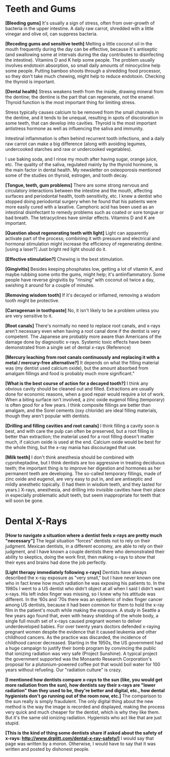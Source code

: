 # Teeth and Gums

**[Bleeding gums]**
It's usually a sign of stress, often from over-growth of bacteria in the upper intestine. A daily raw carrot, shredded with a little vinegar and olive oil, can suppress bacteria.

**[Receding gums and sensitive teeth]**
Melting a little coconut oil in the mouth frequently during the day can be effective, because it's antiseptic (and swallowing some at intervals during the day contributes to disinfecting the intestine). Vitamins D and K help some people. The problem usually involves endotoxin absorption, so small daily amounts of minocycline help some people. Putting bamboo shoots through a shredding food processor, so they don't take much chewing, might help to reduce endotoxin. Checking the thyroid is important.

**[Dental health]**
Stress weakens teeth from the inside, drawing mineral from the dentine; the dentine is the part that can regenerate, not the enamel. Thyroid function is the most important thing for limiting stress.

Stress typically causes calcium to be removed from the small channels in the dentine, and it tends to be unequal, resulting in spots of discoloration in some teeth, that can develop into cavities. Thyroid is the most important antistress hormone as well as influencing the saliva and immunity.

Intestinal inflammation is often behind recurrent tooth infections, and a daily raw carrot can make a big difference (along with avoiding legumes, undercooked starches and raw or undercooked vegetables). 

I use baking soda, and I rinse my mouth after having sugar, orange juice, etc. The quality of the saliva, regulated mainly by the thyroid hormone, is the main factor in dental health. My newsletter on osteoporosis mentioned some of the studies on thyroid, estrogen, and tooth decay. 

**[Tongue, teeth, gum problems]**
There are some strong nervous and circulatory interactions between the intestine and the mouth, affecting surfaces and periodontal health, tooth sensitivity, etc. I knew a dentist who stopped doing periodontal surgery when he found that his patients were more easily cured with a laxative. Camphoric acid has been used as an intestinal disinfectant to remedy problems such as coated or sore tongue or bad breath. The tetracyclines have similar effects. Vitamins D and K are important.

**[Question about regenerating teeth with light]**
Light can apparently activate part of the process; combining it with pressure and electrical and hormonal stimulation might increase the efficiency of regenerating dentine. [using a laser?] Just bright red light should do it. 

**[Effective stimulation?]**
Chewing is the best stimulation.

**[Gingivitis]**
Besides keeping phosphates low, getting a lot of vitamin K, and maybe rubbing some onto the gums, might help; it's antiinflammatory. Some people have reverse gingivitis by "rinsing" with coconut oil twice a day, swishing it around for a couple of minutes. 

**[Removing wisdom tooth]**
If it's decayed or inflamed, removing a wisdom tooth might be protective. 

**[Carrageenan in toothpaste]**
No, it isn't likely to be a problem unless you are very sensitive to it. 

**[Root canals]**
There's normally no need to replace root canals, and x-rays aren't necessary even when having a root canal done if the dentist is very competent. The Japanese are probably more aware than Americans of the damage done by diagnositic x-rays. Systemic toxic effects have been demonstrated from a single set of dental x-rays (Reference)

**[Mercury leaching from root canals continuously and replacing it with a metal / mercury-free alternative?]**
It depends on what the filling material was (my dentist used calcium oxide), but the amount absorbed from amalgam fillings and food is probably much more significant."

**[What is the best course of action for a decayed tooth?]**
I think any obvious cavity should be cleaned out and filled. Extractions are usually done for economic reasons, when a good repair would require a lot of work. When a biting surface isn't involved, a zinc oxide eugenol filling (temporary) is often good for a few years. I think composite fillings are better than amalgam, and the Sorel cements (oxy chloride) are ideal filling materials, though they aren't popular with dentists.

**[Drilling and filling cavities and root canals]**
I think filling a cavity soon is best, and with care the pulp can often be preserved, but a root filling is better than extraction; the material used for a root filling doesn't matter much, if calcium oxide is used at the end. Calcium oxide would be best for the whole thing, but the x-ray mania has discouraged that use.

**[Milk teeth]**
I don't think anesthesia should be combined with cyproheptadine, but I think dentists are too aggressive in treating deciduous teeth; the important thing is to improve her digestion and hormones as her permanent teeth are developing. The so-called temporary fillings, made of zinc oxide and eugenol, are very easy to put in, and are antiseptic and mildly anesthetic topically. (I had them in wisdom teeth, and they lasted for years.) X-rays, anesthesia, and drilling into invisible cavities have their place in especially problematic adult teeth, but seem inappropriate for teeth that will soon be gone.

# Dental X-Rays

**[How to navigate a situation where a dentist feels x-rays are pretty much "necessary"]**
The legal situation "forces" dentists not to rely on their judgment. Mexican dentists, in a different economy, are able to rely on their judgment, and I have known a couple dentists there who demonstrated their ability to skeptics, doing the work first, then making x-rays to show that their eyes and brains had done the job perfectly.

**[Light therapy immediately following x-rays]**
Dentists have always described the x-ray exposure as "very small," but I have never known one who in fact knew how much radiation he was exposing his patients to. In the 1980s I went to a US dentist who didn't object at all when I said I didn't want x-rays. His left index finger was missing, so I knew why his attitude was different. In the ‘60s and ‘70s there was an epidemic of index finger cancer among US dentists, because it had been common for them to hold the x-ray film in the patient's mouth while making the exposure. A study in Seattle a few years ago found that, even with heavy shielding of the whole body, a single full mouth set of x-rays caused pregnant women to deliver underdeveloped babies. For over twenty years doctors defended x-raying pregnant women despite the evidence that it caused leukemia and other childhood cancers. As the practice was discarded, the incidence of childhood cancer decreased. Starting in the 1950s, the US government had a huge campaign to justify their bomb program by convincing the public that ionizing radiation was very safe (Project Sunshine). A typical project the government supported was the Monsanto Research Corporation's proposal for a plutonium-powered coffee pot that would boil water for 100 years without refueling. Our "radiation culture" is crazy.

**[I mentioned how dentists compare x-rays to the sun (like, you would get more radiation from the sun), how dentists say their x-rays are "lower radiation" than they used to be, they're better and digital, etc., how dental hygienists don't go running out of the room now, etc.]**
The comparison to the sun really is simply fraudulent. The only digital thing about the new method is the way the image is recorded and displayed, making the process very quick and much cheaper for the dentist, which is why they like them. But it's the same old ionizing radiation. Hygienists who act like that are just stupid.

**[This is the kind of thing some dentists share if asked about the safety of x-rays: http://www.drplitt.com/dental-x-ray-safety/]**
I would say that page was written by a moron. Otherwise, I would have to say that it was written and posted by dishonest people.